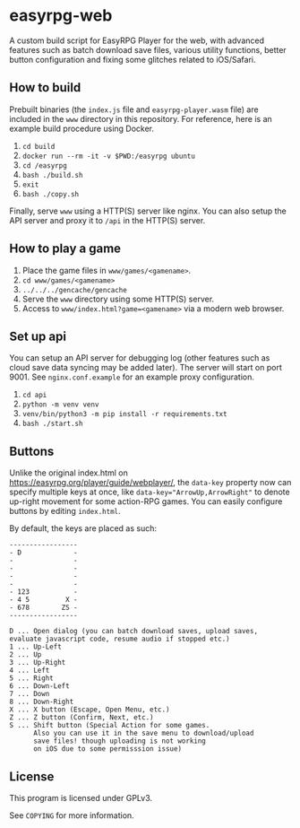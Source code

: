# easyrpg-web

A custom build script for EasyRPG Player for the web, with advanced features such as batch download save files, various utility functions, better button configuration and fixing some glitches related to iOS/Safari.

## How to build

Prebuilt binaries (the `index.js` file and `easyrpg-player.wasm` file) are included in the `www` directory in this repository. For reference, here is an example build procedure using Docker.

1. `cd build`
2. `docker run --rm -it -v $PWD:/easyrpg ubuntu`
3. `cd /easyrpg`
4. `bash ./build.sh`
5. `exit`
6. `bash ./copy.sh`

Finally, serve `www` using a HTTP(S) server like nginx. You can also setup the API server and proxy it to `/api` in the HTTP(S) server.

## How to play a game

1. Place the game files in `www/games/<gamename>`.
2. `cd www/games/<gamename>`
3. `../../../gencache/gencache`
4. Serve the `www` directory using some HTTP(S) server.
5. Access to `www/index.html?game=<gamename>` via a modern web browser.

## Set up api

You can setup an API server for debugging log (other features such as cloud save data syncing may be added later). The server will start on port 9001. See `nginx.conf.example` for an example proxy configuration.

1. `cd api`
2. `python -m venv venv`
3. `venv/bin/python3 -m pip install -r requirements.txt`
4. `bash ./start.sh`

## Buttons

Unlike the original index.html on <https://easyrpg.org/player/guide/webplayer/>, the `data-key` property now can specify multiple keys at once, like `data-key="ArrowUp,ArrowRight"` to denote up-right movement for some action-RPG games. You can easily configure buttons by editing `index.html`.

By default, the keys are placed as such:

```
-----------------
- D             -
-               -
-               -
-               -
-               -
- 123           -
- 4 5         X -
- 678        ZS -
-----------------

D ... Open dialog (you can batch download saves, upload saves, evaluate javascript code, resume audio if stopped etc.)
1 ... Up-Left
2 ... Up
3 ... Up-Right
4 ... Left
5 ... Right
6 ... Down-Left
7 ... Down
8 ... Down-Right
X ... X button (Escape, Open Menu, etc.)
Z ... Z button (Confirm, Next, etc.)
S ... Shift button (Special Action for some games.
      Also you can use it in the save menu to download/upload
      save files! though uploading is not working
      on iOS due to some permisssion issue)
```

## License

This program is licensed under GPLv3.

See `COPYING` for more information.
